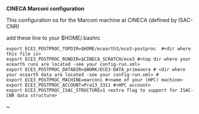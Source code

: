 **CINECA Marconi configuration**

This configuration os for the Marconi machine at CINECA (defined by ISAC-CNR)

add these line to your $HOME/.bashrc 
```
export ECE3_POSTPROC_TOPDIR=$HOME/ecearth3/ece3-postproc  #<dir where this file is>
export ECE3_POSTPROC_RUNDIR=$CINECA_SCRATCH/ece3 #<top dir where your ecearth runs are located -see your config-run.xml>
export ECE3_POSTPROC_DATADIR=$WORK/ECE3-DATA_primavera # <dir where your ecearth data are located -see your config-run.xml> #
export ECE3_POSTPROC_MACHINE=marconi #<name of your (HPC) machine>
export ECE3_POSTPROC_ACCOUNT=Pra13_3311 #<HPC account>
export ECE3_POSTPROC_ISAC_STRUCTURE=1 <extra flag to support for ISAC-CNR data structure>
```

~                                                   
